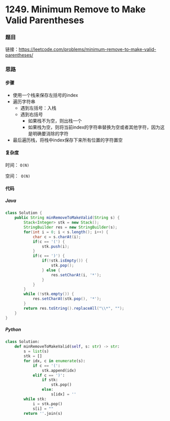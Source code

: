 # 1249. Minimum Remove to Make Valid Parentheses

### 题目

链接：https://leetcode.com/problems/minimum-remove-to-make-valid-parentheses/



### 思路

#### 步骤

- 使用一个栈来保存左括号的index
- 遍历字符串
  - 遇到左括号：入栈
  - 遇到右括号
    - 如果栈不为空，则出栈一个
    - 如果栈为空，则将当前index的字符串替换为空或者其他字符，因为这是明确要消除的字符
- 最后遍历栈，将栈中index保存下来所有位置的字符置空





#### 复杂度

时间： `O(N)`

空间：` O(N)`



#### 代码

##### Java

```java
class Solution {
    public String minRemoveToMakeValid(String s) {
        Stack<Integer> stk = new Stack();
        StringBuilder res = new StringBuilder(s);
        for(int i = 0; i < s.length(); i++) {
            char c = s.charAt(i);
            if(c == '(') {
                stk.push(i);
            }
            if(c == ')') {
                if(!stk.isEmpty()) {
                    stk.pop();
                } else {
                    res.setCharAt(i, '*');
                }
            }
        }
        while (!stk.empty()) {
            res.setCharAt(stk.pop(), '*');
        }
        return res.toString().replaceAll("\\*", "");
    }
}
```



##### Python

```python
class Solution:
    def minRemoveToMakeValid(self, s: str) -> str:
        s = list(s)
        stk = []
        for idx, c in enumerate(s):
            if c == '(':
                stk.append(idx)
            elif c == ')':
                if stk:
                    stk.pop()
                else:
                    s[idx] = ''
        while stk:
            i = stk.pop()
            s[i] = ""
        return ''.join(s)
```